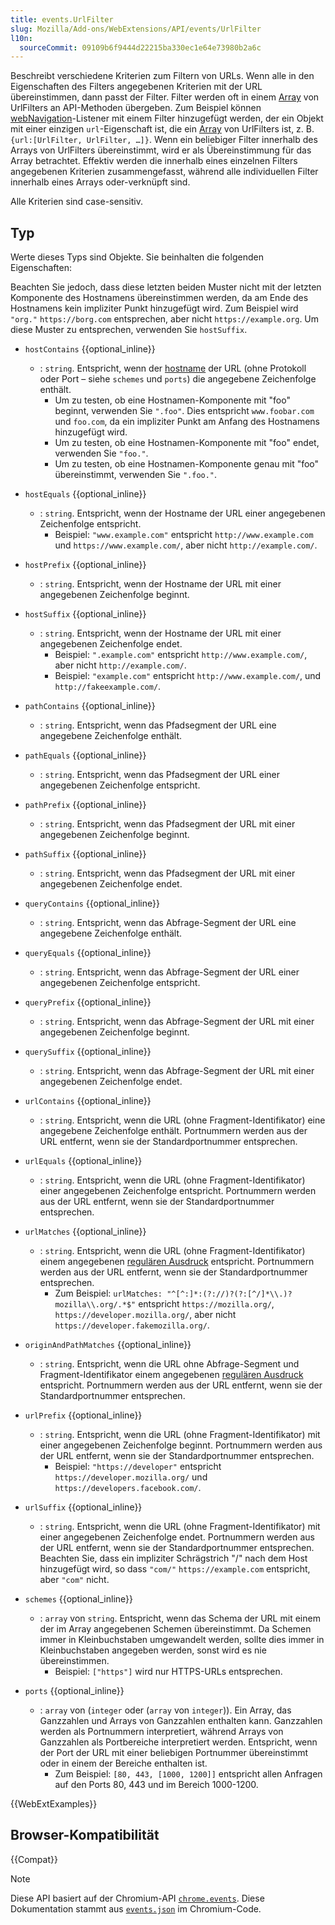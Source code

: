 ```yaml
---
title: events.UrlFilter
slug: Mozilla/Add-ons/WebExtensions/API/events/UrlFilter
l10n:
  sourceCommit: 09109b6f9444d22215ba330ec1e64e73980b2a6c
---
```


Beschreibt verschiedene Kriterien zum Filtern von URLs. Wenn alle in den Eigenschaften des Filters angegebenen Kriterien mit der URL übereinstimmen, dann passt der Filter. Filter werden oft in einem [Array](/de/docs/Web/JavaScript/Reference/Global_Objects/Array) von UrlFilters an API-Methoden übergeben. Zum Beispiel können [webNavigation](/de/docs/Mozilla/Add-ons/WebExtensions/API/webNavigation)-Listener mit einem Filter hinzugefügt werden, der ein Objekt mit einer einzigen `url`-Eigenschaft ist, die ein [Array](/de/docs/Web/JavaScript/Reference/Global_Objects/Array) von UrlFilters ist, z. B. `{url:[UrlFilter, UrlFilter, …]}`. Wenn ein beliebiger Filter innerhalb des Arrays von UrlFilters übereinstimmt, wird er als Übereinstimmung für das Array betrachtet. Effektiv werden die innerhalb eines einzelnen Filters angegebenen Kriterien zusammengefasst, während alle individuellen Filter innerhalb eines Arrays oder-verknüpft sind.

Alle Kriterien sind case-sensitiv.

## Typ

Werte dieses Typs sind Objekte. Sie beinhalten die folgenden Eigenschaften:

Beachten Sie jedoch, dass diese letzten beiden Muster nicht mit der letzten Komponente des Hostnamens übereinstimmen werden, da am Ende des Hostnamens kein impliziter Punkt hinzugefügt wird. Zum Beispiel wird `"org."` `https://borg.com` entsprechen, aber nicht `https://example.org`. Um diese Muster zu entsprechen, verwenden Sie `hostSuffix`.

- `hostContains` {{optional_inline}}
  - : `string`. Entspricht, wenn der [hostname](/de/docs/Web/API/HTMLAnchorElement/hostname) der URL (ohne Protokoll oder Port – siehe `schemes` und `ports`) die angegebene Zeichenfolge enthält.
    - Um zu testen, ob eine Hostnamen-Komponente mit "foo" beginnt, verwenden Sie `".foo"`. Dies entspricht `www.foobar.com` und `foo.com`, da ein impliziter Punkt am Anfang des Hostnamens hinzugefügt wird.
    - Um zu testen, ob eine Hostnamen-Komponente mit "foo" endet, verwenden Sie `"foo."`.
    - Um zu testen, ob eine Hostnamen-Komponente genau mit "foo" übereinstimmt, verwenden Sie `".foo."`.

- `hostEquals` {{optional_inline}}
  - : `string`. Entspricht, wenn der Hostname der URL einer angegebenen Zeichenfolge entspricht.
    - Beispiel: `"www.example.com"` entspricht `http://www.example.com` und `https://www.example.com/`, aber nicht `http://example.com/`.

- `hostPrefix` {{optional_inline}}
  - : `string`. Entspricht, wenn der Hostname der URL mit einer angegebenen Zeichenfolge beginnt.
- `hostSuffix` {{optional_inline}}
  - : `string`. Entspricht, wenn der Hostname der URL mit einer angegebenen Zeichenfolge endet.
    - Beispiel: `".example.com"` entspricht `http://www.example.com/`, aber nicht `http://example.com/`.
    - Beispiel: `"example.com"` entspricht `http://www.example.com/`, und `http://fakeexample.com/`.

- `pathContains` {{optional_inline}}
  - : `string`. Entspricht, wenn das Pfadsegment der URL eine angegebene Zeichenfolge enthält.
- `pathEquals` {{optional_inline}}
  - : `string`. Entspricht, wenn das Pfadsegment der URL einer angegebenen Zeichenfolge entspricht.
- `pathPrefix` {{optional_inline}}
  - : `string`. Entspricht, wenn das Pfadsegment der URL mit einer angegebenen Zeichenfolge beginnt.
- `pathSuffix` {{optional_inline}}
  - : `string`. Entspricht, wenn das Pfadsegment der URL mit einer angegebenen Zeichenfolge endet.
- `queryContains` {{optional_inline}}
  - : `string`. Entspricht, wenn das Abfrage-Segment der URL eine angegebene Zeichenfolge enthält.
- `queryEquals` {{optional_inline}}
  - : `string`. Entspricht, wenn das Abfrage-Segment der URL einer angegebenen Zeichenfolge entspricht.
- `queryPrefix` {{optional_inline}}
  - : `string`. Entspricht, wenn das Abfrage-Segment der URL mit einer angegebenen Zeichenfolge beginnt.
- `querySuffix` {{optional_inline}}
  - : `string`. Entspricht, wenn das Abfrage-Segment der URL mit einer angegebenen Zeichenfolge endet.
- `urlContains` {{optional_inline}}
  - : `string`. Entspricht, wenn die URL (ohne Fragment-Identifikator) eine angegebene Zeichenfolge enthält. Portnummern werden aus der URL entfernt, wenn sie der Standardportnummer entsprechen.
- `urlEquals` {{optional_inline}}
  - : `string`. Entspricht, wenn die URL (ohne Fragment-Identifikator) einer angegebenen Zeichenfolge entspricht. Portnummern werden aus der URL entfernt, wenn sie der Standardportnummer entsprechen.
- `urlMatches` {{optional_inline}}
  - : `string`. Entspricht, wenn die URL (ohne Fragment-Identifikator) einem angegebenen [regulären Ausdruck](/de/docs/Web/JavaScript/Guide/Regular_expressions) entspricht. Portnummern werden aus der URL entfernt, wenn sie der Standardportnummer entsprechen.
    - Zum Beispiel: `urlMatches: "^[^:]*:(?://)?(?:[^/]*\\.)?mozilla\\.org/.*$"` entspricht `https://mozilla.org/`, `https://developer.mozilla.org/`, aber nicht `https://developer.fakemozilla.org/`.

- `originAndPathMatches` {{optional_inline}}
  - : `string`. Entspricht, wenn die URL ohne Abfrage-Segment und Fragment-Identifikator einem angegebenen [regulären Ausdruck](/de/docs/Web/JavaScript/Guide/Regular_expressions) entspricht. Portnummern werden aus der URL entfernt, wenn sie der Standardportnummer entsprechen.
- `urlPrefix` {{optional_inline}}
  - : `string`. Entspricht, wenn die URL (ohne Fragment-Identifikator) mit einer angegebenen Zeichenfolge beginnt. Portnummern werden aus der URL entfernt, wenn sie der Standardportnummer entsprechen.
    - Beispiel: `"https://developer"` entspricht `https://developer.mozilla.org/` und `https://developers.facebook.com/`.

- `urlSuffix` {{optional_inline}}
  - : `string`. Entspricht, wenn die URL (ohne Fragment-Identifikator) mit einer angegebenen Zeichenfolge endet. Portnummern werden aus der URL entfernt, wenn sie der Standardportnummer entsprechen. Beachten Sie, dass ein impliziter Schrägstrich "/" nach dem Host hinzugefügt wird, so dass `"com/"` `https://example.com` entspricht, aber `"com"` nicht.
- `schemes` {{optional_inline}}
  - : `array` von `string`. Entspricht, wenn das Schema der URL mit einem der im Array angegebenen Schemen übereinstimmt. Da Schemen immer in Kleinbuchstaben umgewandelt werden, sollte dies immer in Kleinbuchstaben angegeben werden, sonst wird es nie übereinstimmen.
    - Beispiel: `["https"]` wird nur HTTPS-URLs entsprechen.

- `ports` {{optional_inline}}
  - : `array` von (`integer` oder (`array` von `integer`)). Ein Array, das Ganzzahlen und Arrays von Ganzzahlen enthalten kann. Ganzzahlen werden als Portnummern interpretiert, während Arrays von Ganzzahlen als Portbereiche interpretiert werden. Entspricht, wenn der Port der URL mit einer beliebigen Portnummer übereinstimmt oder in einem der Bereiche enthalten ist.
    - Zum Beispiel: `[80, 443, [1000, 1200]]` entspricht allen Anfragen auf den Ports 80, 443 und im Bereich 1000-1200.

{{WebExtExamples}}

## Browser-Kompatibilität

{{Compat}}

> [!NOTE]
> Diese API basiert auf der Chromium-API [`chrome.events`](https://developer.chrome.com/docs/extensions/reference/api/events#type-UrlFilter). Diese Dokumentation stammt aus [`events.json`](https://chromium.googlesource.com/chromium/src/+/master/extensions/common/api/events.json) im Chromium-Code.

<!--
// Copyright 2015 The Chromium Authors. All rights reserved.
//
// Redistribution and use in source and binary forms, with or without
// modification, are permitted provided that the following conditions are
// met:
//
//    * Redistributions of source code must retain the above copyright
// notice, this list of conditions and the following disclaimer.
//    * Redistributions in binary form must reproduce the above
// copyright notice, this list of conditions and the following disclaimer
// in the documentation and/or other materials provided with the
// distribution.
//    * Neither the name of Google Inc. nor the names of its
// contributors may be used to endorse or promote products derived from
// this software without specific prior written permission.
//
// THIS SOFTWARE IS PROVIDED BY THE COPYRIGHT HOLDERS AND CONTRIBUTORS
// "AS IS" AND ANY EXPRESS OR IMPLIED WARRANTIES, INCLUDING, BUT NOT
// LIMITED TO, THE IMPLIED WARRANTIES OF MERCHANTABILITY AND FITNESS FOR
// A PARTICULAR PURPOSE ARE DISCLAIMED. IN NO EVENT SHALL THE COPYRIGHT
// OWNER OR CONTRIBUTORS BE LIABLE FOR ANY DIRECT, INDIRECT, INCIDENTAL,
// SPECIAL, EXEMPLARY, OR CONSEQUENTIAL DAMAGES (INCLUDING, BUT NOT
// LIMITED TO, PROCUREMENT OF SUBSTITUTE GOODS OR SERVICES; LOSS OF USE,
// DATA, OR PROFITS; OR BUSINESS INTERRUPTION) HOWEVER CAUSED AND ON ANY
// THEORY OF LIABILITY, WHETHER IN CONTRACT, STRICT LIABILITY, OR TORT
// (INCLUDING NEGLIGENCE OR OTHERWISE) ARISING IN ANY WAY OUT OF THE USE
// OF THIS SOFTWARE, EVEN IF ADVISED OF THE POSSIBILITY OF SUCH DAMAGE.
-->
